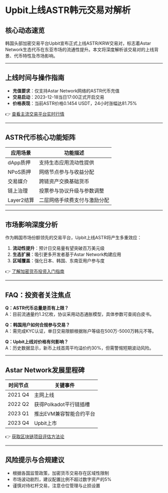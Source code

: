 # Upbit上线ASTR韩元交易对解析

## 核心动态速览
韩国头部加密交易平台Upbit宣布正式上线ASTR/KRW交易对，标志着Astar Network生态代币在东亚市场的流通性提升。本文将深度解析该交易对的上线背景、代币特性及市场影响。

---

## 上线时间与操作指南
- **充值要求**：仅支持Astar Network网络的ASTR代币充值
- **交易启动**：2023-12-18当日17:00正式开启交易
- **价格表现**：当前ASTR价格0.1454 USDT，24小时涨幅达81.75%

👉 [查看主流交易平台实时行情](https://bit.ly/okx_welcome)

---

## ASTR代币核心功能矩阵

| 应用场景       | 功能描述                     |
|----------------|------------------------------|
| dApp质押       | 支持生态应用流动性提供       |
| NPoS质押       | 网络节点参与与收益分配       |
| 交易媒介       | 跨链资产交换基础货币         |
| 链上治理       | 投票参与协议升级与参数调整   |
| Layer2结算     | 二层网络手续费支付与激励分配 |

---

## 市场影响深度分析
作为韩国市场份额领先的交易平台，Upbit上线ASTR将产生多重效应：
1. **流动性提升**：预计日交易量有望突破百万美元级
2. **生态扩展**：吸引更多开发者基于Astar Network构建应用
3. **区域覆盖**：强化日本、韩国、东南亚用户参与度

👉 [了解加密货币投资入门指南](https://bit.ly/okx_welcome)

---

## FAQ：投资者关注焦点

**Q：ASTR代币总量是否有上限？**  
A：目前流通量约1.2亿枚，协议采用动态通胀模型，具体参数可查阅白皮书。

**Q：韩国用户如何合规参与交易？**  
A：需完成KYC认证，单日交易限额根据账户等级在500万-5000万韩元不等。

**Q：Upbit上线对价格有何影响？**  
A：历史数据显示，新币上线首周平均溢价约30%，但需警惕短期波动风险。

---

## Astar Network发展里程碑

| 时间节点   | 关键事件                     |
|------------|------------------------------|
| 2021 Q4    | 主网上线                     |
| 2022 Q2    | 获得Polkadot平行链插槽       |
| 2023 Q1    | 推出EVM兼容智能合约平台      |
| 2023 Q4    | Upbit上市                   |

👉 [获取区块链项目评估方法论](https://bit.ly/okx_welcome)

---

## 风险提示与合规建议
- 根据各国监管政策，加密货币交易存在区域性限制
- 市场波动剧烈，建议配置比例不超过数字资产的5%
- 谨慎对待杠杆交易，注意仓位管理与止损设置
